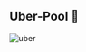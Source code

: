 ## Uber-Pool :car:
![uber](https://user-images.githubusercontent.com/28382424/33557999-ded2edd4-d919-11e7-9122-773ee357d059.png)
